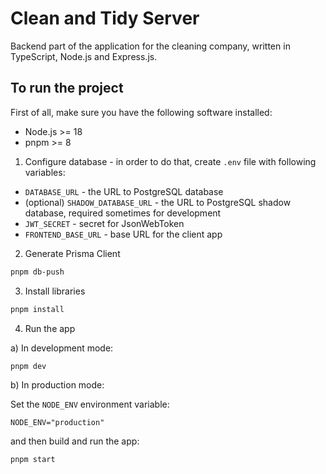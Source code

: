 # Clean and Tidy Server

Backend part of the application for the cleaning company, written in TypeScript, Node.js and Express.js.

## To run the project

First of all, make sure you have the following software installed:
- Node.js >= 18
- pnpm >= 8


1. Configure database - in order to do that, create `.env` file with following variables:
- `DATABASE_URL` - the URL to PostgreSQL database
- (optional) `SHADOW_DATABASE_URL` - the URL to PostgreSQL shadow database, required sometimes for development
- `JWT_SECRET` - secret for JsonWebToken
- `FRONTEND_BASE_URL` - base URL for the client app

2. Generate Prisma Client
```bash
pnpm db-push
```

3. Install libraries

```bash
pnpm install
```

4. Run the app

a) In development mode:

```bash
pnpm dev
```

b) In production mode:

Set the `NODE_ENV` environment variable:

```
NODE_ENV="production"
```

and then build and run the app:

```bash
pnpm start
```



